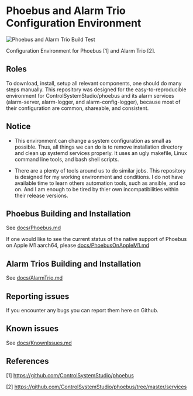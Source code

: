 # Phoebus and Alarm Trio Configuration Environment

![Phoebus and Alarm Trio Build Test](https://github.com/jeonghanlee/phoebus-env/workflows/Phoebus%20and%20Alarm%20Trio%20Build%20Test/badge.svg)

Configuration Environment for Phoebus [1] and Alarm Trio [2].

## Roles

To download, install, setup all relevant components, one should do many steps manually. This repository was designed for the easy-to-reproducible environment for ControlSystemStudio/phoebus and its alarm services (alarm-server, alarm-logger, and alarm-config-logger), because most of their configuration are common, shareable, and consistent.

## Notice
  
* This environment can change a system configuration as small as possible. Thus, all things we can do is to remove installation directory and clean up systemd services properly. It uses an ugly makefile, Linux command line tools, and bash shell scripts.

* There are a plenty of tools around us to do similar jobs. This repository is designed for my working environment and conditions. I do not have available time to learn others automation tools, such as ansible, and so on. And I am enough to be tired by thier own incompatibilities within their release versions.

## Phoebus Building and Installation

See [docs/Phoebus.md](https://github.com/jeonghanlee/phoebus-env/blob/master/docs/Phoebus.md)

If one would like to see the current status of the native support of Phoebus on Apple M1 aarch64, please [docs/PhoebusOnAppleM1.md](https://github.com/jeonghanlee/phoebus-env/blob/master/docs/PhoebusOnAppleM1.md)

## Alarm Trios Building and Installation

See [docs/AlarmTrio.md](https://github.com/jeonghanlee/phoebus-env/blob/master/docs/AlarmTrio.md)

## Reporting issues

If you encounter any bugs you can report them here on Github.

## Known issues

See [docs/KnownIssues.md](https://github.com/jeonghanlee/phoebus-env/blob/master/docs/KnownIssues.md)

## References

[1] <https://github.com/ControlSystemStudio/phoebus>

[2] <https://github.com/ControlSystemStudio/phoebus/tree/master/services>
